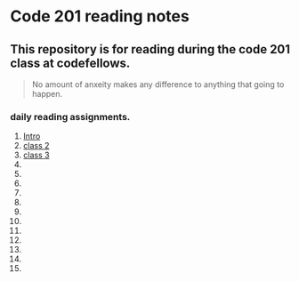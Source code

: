 # Code 201 reading notes
## This repository is for reading during the code 201 class at codefellows.

> No amount of anxeity makes any difference to anything that going to happen.

### daily reading assignments.
1. [Intro](intro.md)
2. [class 2](class-02.md)
3. [class 3](class-03.md)
4. 
5. 
6. 
7. 
8. 
9. 
10. 
11. 
12. 
13. 
14. 
15. 

